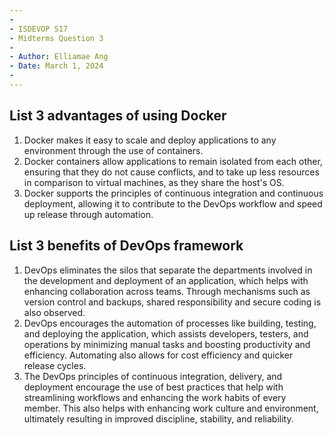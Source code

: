 ```yaml
---
-
- ISDEVOP S17
- Midterms Question 3
-
- Author: Elliamae Ang
- Date: March 1, 2024
-
---
```


## List 3 advantages of using Docker

1. Docker makes it easy to scale and deploy applications to any environment through the use of containers.
2. Docker containers allow applications to remain isolated from each other, ensuring that they do not cause conflicts, and to take up less resources in comparison to virtual machines, as they share the host's OS.
3. Docker supports the principles of continuous integration and continuous deployment, allowing it to contribute to the DevOps workflow and speed up release through automation.

## List 3 benefits of DevOps framework

1. DevOps eliminates the silos that separate the departments involved in the development and deployment of an application, which helps with enhancing collaboration across teams. Through mechanisms such as version control and backups, shared responsibility and secure coding is also observed.
2. DevOps encourages the automation of processes like building, testing, and deploying the application, which assists developers, testers, and operations by minimizing manual tasks and boosting productivity and efficiency. Automating also allows for cost efficiency and quicker release cycles.
3. The DevOps principles of continuous integration, delivery, and deployment encourage the use of best practices that help with streamlining workflows and enhancing the work habits of every member. This also helps with enhancing work culture and environment, ultimately resulting in improved discipline, stability, and reliability.
